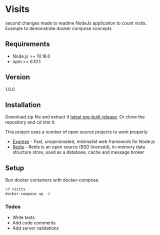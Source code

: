 # Visits
second changes made to readme
NodeJs application to count visits. Example to demonstrate docker compose concepts

## Requirements

  - Node.js >= 10.16.0
  - npm >= 6.10.1

## Version

1.0.0

## Installation

Download zip file and extract it [latest pre-built release](https://github.com/reysmerwvr/visits). Or clone the repository and cd into it.

This project uses a number of open source projects to work properly:

* [Express] - Fast, unopinionated, minimalist web framework for Node.js
* [Redis] - Redis is an open source (BSD licensed), in-memory data structure store, used as a database, cache and message broker

## Setup

Run docker containers with docker-compose.

```bash
cd visits
docker-compose up -d
```

### Todos
  - Write tests
  - Add code comments
  - Add server validations

[//]: # (These are reference links used in the body of this note and get stripped out when the markdown processor does 
its job. There is no need to format nicely because it shouldn't be seen. Thanks SO - http://stackoverflow.com/questions/4823468/store-comments-in-markdown-syntax)

   [Express]: <https://expressjs.com/>
   [Redis]: <https://redis.io>

